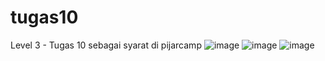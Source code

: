 # tugas10
Level 3 - Tugas 10 sebagai syarat di pijarcamp
![image](https://user-images.githubusercontent.com/43610978/167865967-e992ef5c-7536-475b-86c2-a60f9472ee67.png)
![image](https://user-images.githubusercontent.com/43610978/167865983-ff751cd8-f430-4db5-a7e0-e0a407c254cd.png)
![image](https://user-images.githubusercontent.com/43610978/167865993-7bf8e465-086a-4e0f-b5d6-b7f7d0fc48d3.png)
